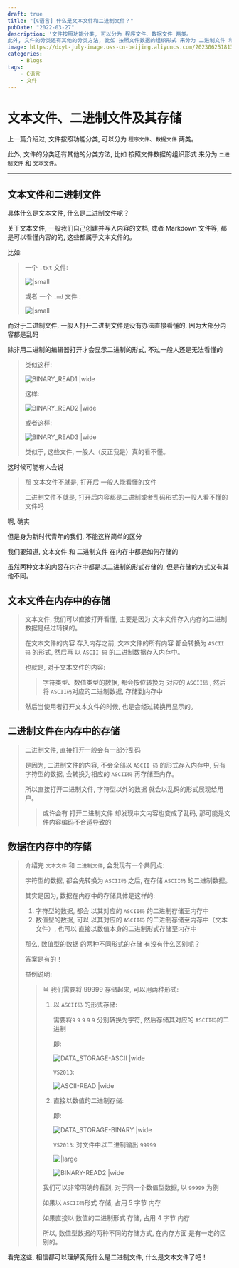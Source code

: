 ```yaml
---
draft: true
title: "[C语言] 什么是文本文件和二进制文件？"
pubDate: "2022-03-27"
description: '文件按照功能分类, 可以分为 程序文件、数据文件 两类。
此外, 文件的分类还有其他的分类方法, 比如 按照文件数据的组织形式 来分为 二进制文件 和 文本文件。'
image: https://dxyt-july-image.oss-cn-beijing.aliyuncs.com/202306251813684.webp
categories:
    - Blogs
tags:
    - C语言
    - 文件
---
```


# 文本文件、二进制文件及其存储

上一篇介绍过, 文件按照功能分类, 可以分为 `程序文件`、`数据文件` 两类。

此外, 文件的分类还有其他的分类方法, 比如 按照文件数据的组织形式 来分为 `二进制文件` 和 `文本文件`。

---

## 文本文件和二进制文件

具体什么是文本文件, 什么是二进制文件呢？

关于文本文件, 一般我们自己创建并写入内容的文档, 或者 Markdown 文件等, 都是可以看懂内容的的, 这些都属于文本文件的。

比如: 

> 一个 `.txt` 文件: 
>
> ![|small](https://dxyt-july-image.oss-cn-beijing.aliyuncs.com/file-TEXT_FILE.webp)
>
> 或者 一个 `.md` 文件 :
> 
> ![|small](https://dxyt-july-image.oss-cn-beijing.aliyuncs.com/file-BINARY_FILE.webp)

而对于二进制文件, 一般人打开二进制文件是没有办法直接看懂的, 因为大部分内容都是乱码

除非用二进制的编辑器打开才会显示二进制的形式, 不过一般人还是无法看懂的

>类似这样: 
>
>![BINARY_READ1 |wide](https://dxyt-july-image.oss-cn-beijing.aliyuncs.com/file-BINARY_READ1.webp)
>
>这样: 
>
>![BINARY_READ2 |wide](https://dxyt-july-image.oss-cn-beijing.aliyuncs.com/file-BINARY_READ2.webp)
>
>或者这样: 
>
>![BINARY_READ3 |wide](https://dxyt-july-image.oss-cn-beijing.aliyuncs.com/file-BINARY_READ3.webp)
>
>类似于, 这些文件, 一般人（反正我是）真的看不懂。

这时候可能有人会说

> 那 文本文件不就是, 打开后 一般人能看懂的文件
>
> 二进制文件不就是, 打开后内容都是二进制或者乱码形式的一般人看不懂的文件吗

啊, 确实

但是身为新时代青年的我们, 不能这样简单的区分

我们要知道, 文本文件 和 二进制文件  在内存中都是如何存储的

虽然两种文本的内容在内存中都是以二进制的形式存储的, 但是存储的方式又有其他不同。

## 文本文件在内存中的存储

> 文本文件, 我们可以直接打开看懂, 主要是因为 文本文件存入内存的二进制数据是经过转换的。
>
> 在文本文件的内容 存入内存之前, 文本文件的所有内容 都会转换为 `ASCII 码` 的形式, 然后再 以 `ASCII 码` 的二进制数据存入内存中。
>
> 也就是, 对于文本文件的内容: 
>
> > 字符类型、数值类型的数据, 都会按位转换为 对应的 `ASCII码` , 然后将 `ASCII码`对应的二进制数据, 存储到内存中
>
> 然后当使用者打开文本文件的时候, 也是会经过转换再显示的。

## 二进制文件在内存中的存储

> 二进制文件, 直接打开一般会有一部分乱码
>
> 是因为, 二进制文件的内容, 不会全部以 `ASCII 码` 的形式存入内存中, 只有字符型的数据, 会转换为相应的 `ASCII码` 再存储至内存。
>
> 所以直接打开二进制文件, 字符型以外的数据 就会以乱码的形式展现给用户。
>
> > 或许会有 打开二进制文件 却发现中文内容也变成了乱码, 那可能是文件内容编码不合适导致的

## 数据在内存中的存储

> 介绍完 `文本文件` 和 `二进制文件`, 会发现有一个共同点: 
>
> 字符型的数据, 都会先转换为 `ASCII码` 之后, 在存储 `ASCII码` 的二进制数据。
>
> 其实是因为, 数据在内存中的存储具体是这样的: 
>
> 1. 字符型的数据, 都会 以其对应的 `ASCII码` 的二进制存储至内存中
> 2. 数值型的数据, 可以 以其对应的 `ASCII码` 的二进制存储至内存中（文本文件）, 也可以 直接以数值本身的二进制形式存储至内存中 
>
> 那么, 数值型的数据 的两种不同形式的存储 有没有什么区别呢？
>
> 答案是有的！
>
> 举例说明: 
>
> > 当 我们需要将 99999 存储起来, 可以用两种形式: 
> >
> > 1. 以 `ASCII码` 的形式存储: 
> > 
> >     需要将`9` `9` `9` `9` `9` 分别转换为字符, 然后存储其对应的 `ASCII码`的二进制
> > 
> >     即: 
> > 
> >     ![DATA_STORAGE-ASCII |wide](https://dxyt-july-image.oss-cn-beijing.aliyuncs.com/file-DATA_STORAGE-ASCII.webp)
> > 
> >     `VS2013`:
> > 
> >     ![ASCII-READ |wide](https://dxyt-july-image.oss-cn-beijing.aliyuncs.com/file-DATA_STORAGE-ASCII-READ.webp)
> > 
> > 2. 直接以数值的二进制存储: 
> > 
> >     即: 
> > 
> >     ![DATA_STORAGE-BINARY |wide](https://dxyt-july-image.oss-cn-beijing.aliyuncs.com/file-DATA_STORAGE-BINARY.webp)
> > 
> >     `VS2013`: 对文件中以二进制输出 `99999`
> > 
> >     ![|large](https://dxyt-july-image.oss-cn-beijing.aliyuncs.com/file-DATA_STORAGE-BINARY-READ.webp)
> > 
> >     ![BINARY-READ2 |wide](https://dxyt-july-image.oss-cn-beijing.aliyuncs.com/file-DATA_STORAGE-BINARY-READ2.webp)
> >
> > 我们可以非常明确的看到, 对于同一个数值型数据, 以 `99999` 为例
> >
> > 如果以 `ASCII码`形式 存储, 占用 5 字节 内存
> >
> > 如果直接以 数值的二进制形式 存储, 占用 4 字节 内存
> >
> > 所以, 数值型数据的两种不同的存储方式, 在内存方面 是有一定的区别的。

看完这些, 相信都可以理解究竟什么是二进制文件, 什么是文本文件了吧！

